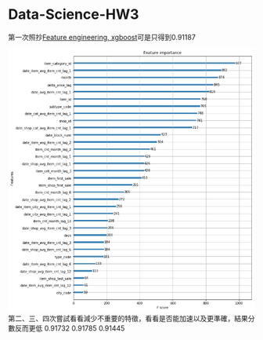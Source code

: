 # Data-Science-HW3
第一次照抄[Feature engineering, xgboost](https://www.kaggle.com/dhimananubhav/feature-engineering-xgboost)可是只得到0.91187

![](features.png)
第二、三、四次嘗試看看減少不重要的特徵，看看是否能加速以及更準確，結果分數反而更低
0.91732
0.91785
0.91445
